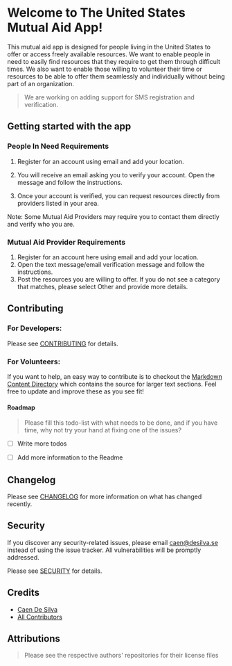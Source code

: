 # Welcome to The United States Mutual Aid App!

This mutual aid app is designed for people living in the United States to offer or access freely available resources. We want to enable people in need to easily find resources that they require to get them through difficult times. We also want to enable those willing to volunteer their time or resources to be able to offer them seamlessly and individually without being part of an organization.

> We are working on adding support for SMS registration and verification.

## Getting started with the app

### People In Need Requirements

1.  Register for an account using email and add your location.
2.  You will receive an email asking you to verify your account. Open the message and follow the instructions.  
    
3.  Once your account is verified, you can request resources directly from providers listed in your area.  

Note: Some Mutual Aid Providers may require you to contact them directly and verify who you are.  

### Mutual Aid Provider Requirements

1. Register for an account here using email and add your location.
2.  Open the text message/email verification message and follow the instructions.
3.  Post the resources you are willing to offer. If you do not see a category that matches, please select Other and provide more details.

## Contributing
### For Developers:
Please see [CONTRIBUTING](CONTRIBUTING.md) for details.

### For Volunteers:
If you want to help, an easy way to contribute is to checkout the [Markdown Content Directory](https://github.com/caendesilva/mutual-aid-app/tree/master/resources/markdown/content) which contains the source for larger text sections. Feel free to update and improve these as you see fit!
#### Roadmap
> Please fill this todo-list with what needs to be done, and if you have time, why not try your hand at fixing one of the issues?
- [ ] Write more todos
- [ ] Add more information to the Readme


## Changelog
Please see [CHANGELOG](CHANGELOG.md) for more information on what has changed recently.

## Security

If you discover any security-related issues, please email caen@desilva.se instead of using the issue tracker.
All vulnerabilities will be promptly addressed.

Please see [SECURITY](SECURITY.md) for details.

## Credits

-   [Caen De Silva](https://github.com/caendesilva)
-   [All Contributors](../../contributors)

<!-- ## License -->
<!-- The MIT License (MIT). Please see [License File](LICENSE.md) for more information. -->

## Attributions
> Please see the respective authors' repositories for their license files
